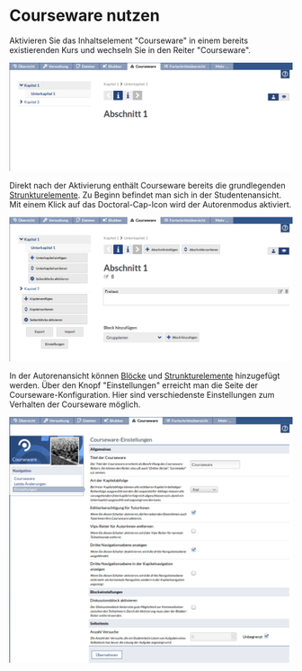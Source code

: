 Courseware nutzen
=================

Aktivieren Sie das Inhaltselement "Courseware" in einem bereits existierenden Kurs 
und wechseln Sie in den Reiter "Courseware".

![Courseware direkt nach der Aktivierung](img/start.png)

Direkt nach der Aktivierung enthält Courseware bereits die grundlegenden 
[Strunkturelemente](structure.md). Zu Beginn befindet man sich in der Studentenansicht. 
Mit einem Klick auf das Doctoral-Cap-Icon wird der Autorenmodus aktiviert. 

![Autorenansicht](img/start_edit.png)

In der Autorenansicht können [Blöcke](blocks.md) und [Strunkturelemente](structure.md) 
hinzugefügt werden. Über den Knopf "Einstellungen" erreicht man die Seite der 
Courseware-Konfiguration. Hier sind verschiedenste Einstellungen zum Verhalten der 
Courseware möglich.

![Coursewareeinstellungen](img/settings.png)
